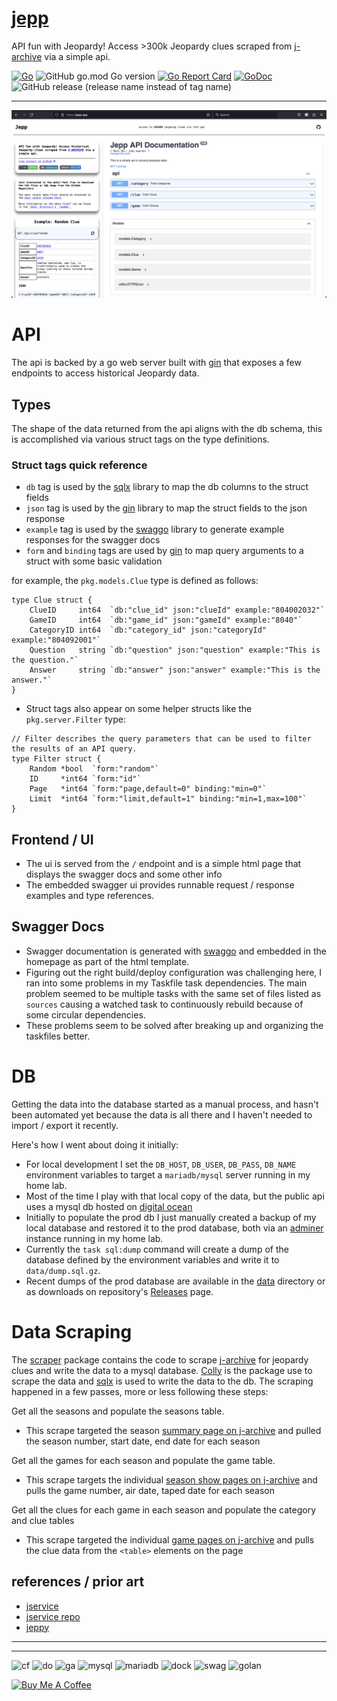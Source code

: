 # [jepp](https://jepp.app)

API fun with Jeopardy! Access >300k Jeopardy clues scraped from [j-archive] via a simple api.


[![Go](https://github.com/ecshreve/jepp/actions/workflows/go.yml/badge.svg)](https://github.com/ecshreve/jepp/actions/workflows/go.yml)
![GitHub go.mod Go version](https://img.shields.io/github/go-mod/go-version/ecshreve/jepp)
[![Go Report Card](https://goreportcard.com/badge/github.com/ecshreve/jepp)](https://goreportcard.com/report/github.com/ecshreve/jepp)
[![GoDoc](https://godoc.org/github.com/ecshreve/jepp?status.svg)](https://godoc.org/github.com/ecshreve/jepp)
![GitHub release (release name instead of tag name)](https://img.shields.io/github/v/release/ecshreve/jepp)

---

![jepp](static/repo/jepp-ui.png)

# API

The api is backed by a go web server built with [gin] that exposes a few endpoints to access historical Jeopardy data.

## Types

The shape of the data returned from the api aligns with the db schema, this is accomplished via various struct tags on the type definitions.

### Struct tags quick reference

- `db` tag is used by the [sqlx] library to map the db columns to the struct fields
- `json` tag is used by the [gin] library to map the struct fields to the json response
- `example` tag is used by the [swaggo] library to generate example responses for the swagger docs
- `form` and `binding` tags are used by [gin] to map query arguments to a struct with some basic validation


for example, the `pkg.models.Clue` type is defined as follows:
```{golang}
type Clue struct {
	ClueID     int64  `db:"clue_id" json:"clueId" example:"804002032"`
	GameID     int64  `db:"game_id" json:"gameId" example:"8040"`
	CategoryID int64  `db:"category_id" json:"categoryId" example:"804092001"`
	Question   string `db:"question" json:"question" example:"This is the question."`
	Answer     string `db:"answer" json:"answer" example:"This is the answer."`
}
```


- Struct tags also appear on some helper structs like the `pkg.server.Filter` type:
```{golang}
// Filter describes the query parameters that can be used to filter the results of an API query.
type Filter struct {
	Random *bool  `form:"random"`
	ID     *int64 `form:"id"`
	Page   *int64 `form:"page,default=0" binding:"min=0"`
	Limit  *int64 `form:"limit,default=1" binding:"min=1,max=100"`
}
```


## Frontend / UI

- The ui is served from the `/` endpoint and is a simple html page that displays the swagger docs and some other info
- The embedded swagger ui provides runnable request / response examples and type references.

## Swagger Docs

- Swagger documentation is generated with [swaggo] and embedded in the homepage as part of the html template.
- Figuring out the right build/deploy configuration was challenging here, I ran into some problems in my Taskfile task dependencies. The main problem seemed to be multiple tasks with the same set of files listed as `sources` causing a watched task to continuously rebuild because of some circular dependencies.
- These problems seem to be solved after breaking up and organizing the taskfiles better.

# DB

Getting the data into the database started as a manual process, and hasn't been automated yet because the data is all there and I haven't needed to import / export it recently.

Here's how I went about doing it initially:
- For local development I set the `DB_HOST`, `DB_USER`, `DB_PASS`, `DB_NAME` environment variables to target a `mariadb/mysql` server running in my home lab.
- Most of the time I play with that local copy of the data, but the public api uses a mysql db hosted on [digital ocean](https://www.digitalocean.com/products/managed-databases-mysql)
- Initially to populate the prod db I just manually created a backup of my local database and restored it to the prod database, both via an [adminer](https://hub.docker.com/_/adminer/) instance running in my home lab.
- Currently the `task sql:dump` command will create a dump of the database defined by the environment variables and write it to `data/dump.sql.gz`.
- Recent dumps of the prod database are available in the [data](data/) directory or as downloads on repository's [Releases](https://github.com/ecshreve/jepp/releases) page.



# Data Scraping

The [scraper](pkg/scraper/) package contains the code to scrape [j-archive] for jeopardy clues and write the data to a mysql database. [Colly] is the package use to scrape the data and [sqlx] is used to write the data to the db. The scraping happened in a few passes, more or less following these steps:

Get all the seasons and populate the seasons table.

- This scrape targeted the season [summary page on j-archive](https://www.j-archive.com/listseasons.php) and pulled the season number, start date, end date for each season

Get all the games for each season and populate the game table.

- This scrape targets the individual [season show pages on j-archive](https://www.j-archive.com/showseason.php?season=1) and pulls the game number, air date, taped date for each season
 
Get all the clues for each game in each season and populate the category and clue tables

- This scrape targeted the individual [game pages on j-archive](https://www.j-archive.com/showgame.php?game_id=7040) and pulls the clue data from the `<table>` elements on the page


## references / prior art

- [jservice](https://jservice.io/)
- [jservice repo](https://github.com/sottenad/jService)
- [jeppy](https://github.com/ecshreve/jeppy)

[sqlx]: <https://github.com/jmoiron/sqlx>
[gin]: <https://github.com/gin-gonic/gin>
[swaggo]: <https://github.com/swaggo/swag>
[j-archive]: <https://www.j-archive.com/>
[colly]: <https://github.com/gocolly/colly>


<hr>
<hr>

![cf](https://img.shields.io/badge/Cloudflare-F38020?style=for-the-badge&logo=Cloudflare&logoColor=white)
![do](https://img.shields.io/badge/Digital_Ocean-0080FF?style=for-the-badge&logo=DigitalOcean&logoColor=white)
![ga](https://img.shields.io/badge/GitHub_Actions-2088FF?style=for-the-badge&logo=github-actions&logoColor=white)
![mysql](https://img.shields.io/badge/MySQL-005C84?style=for-the-badge&logo=mysql&logoColor=white)
![mariadb](https://img.shields.io/badge/MariaDB-003545?style=for-the-badge&logo=mariadb&logoColor=white)
![dock](https://img.shields.io/badge/Docker-2CA5E0?style=for-the-badge&logo=docker&logoColor=white)
![swag](https://img.shields.io/badge/Swagger-85EA2D?style=for-the-badge&logo=Swagger&logoColor=white)
![golan](https://img.shields.io/badge/Go-00ADD8?style=for-the-badge&logo=go&logoColor=white)


<a href="https://www.buymeacoffee.com/ecshreve" target="_blank"><img src="https://cdn.buymeacoffee.com/buttons/v2/default-blue.png" alt="Buy Me A Coffee" style="height: 25px !important;width: 100px !important;" ></a>
